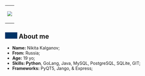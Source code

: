 <table align="center">
    <tr>
        <td>
            <br>
            <div align="center">
                <img src="res/dead.gif width="400">
            </div>
            <br>
        </td>
    </tr>
</table>

<h2><img src="res/cat.gif" width="40px"> About me</h2>

<ul align="left">
    <!-- <img src="res/hameru.png" align="right" height="180px"> -->
    <li><strong>Name:</strong> Nikita Kalganov;</li>
    <li><strong>From:</strong> Russia;</li>
    <li><strong>Age:</strong> 19 yo;</li>
    <li><strong>Skills: Python</strong>, GoLang, Java, MySQL, PostgreSQL, SQLite, GIT;</li>
    <li><strong>Frameworks:</strong> PyQT5, Jango, & Express;</li>
</ul>
<h2 style="font-size: 0; margin-top: 5px;"></h2>
